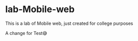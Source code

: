 # lab-Mobile-web
This is a lab of Mobile web, just created for college purposes

A change for Test😅
